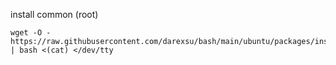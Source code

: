 install common (root)
```
wget -O - https://raw.githubusercontent.com/darexsu/bash/main/ubuntu/packages/install_common.sh | bash <(cat) </dev/tty
```
